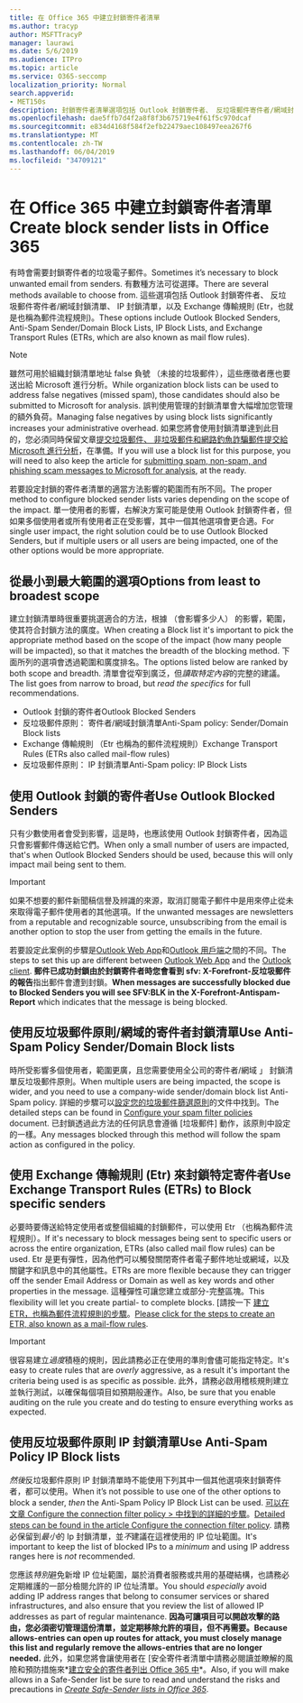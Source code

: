 ```yaml
---
title: 在 Office 365 中建立封鎖寄件者清單
ms.author: tracyp
author: MSFTTracyP
manager: laurawi
ms.date: 5/6/2019
ms.audience: ITPro
ms.topic: article
ms.service: O365-seccomp
localization_priority: Normal
search.appverid:
- MET150s
description: 封鎖寄件者清單選項包括 Outlook 封鎖寄件者、 反垃圾郵件寄件者/網域封鎖清單、 IP 封鎖清單，以及 Exchange 傳輸規則 (Etr) 也稱為郵件流程規則。
ms.openlocfilehash: dae5ffb7d4f2a8f8f3b675719e4f61f5c970dcaf
ms.sourcegitcommit: e834d4168f584f2efb22479aec108497eea267f6
ms.translationtype: MT
ms.contentlocale: zh-TW
ms.lasthandoff: 06/04/2019
ms.locfileid: "34709121"
---
```

# <a name="create-block-sender-lists-in-office-365"></a><span data-ttu-id="408d3-103">在 Office 365 中建立封鎖寄件者清單</span><span class="sxs-lookup"><span data-stu-id="408d3-103">Create block sender lists in Office 365</span></span>

<span data-ttu-id="408d3-104">有時會需要封鎖寄件者的垃圾電子郵件。</span><span class="sxs-lookup"><span data-stu-id="408d3-104">Sometimes it’s necessary to block unwanted email from senders.</span></span> <span data-ttu-id="408d3-105">有數種方法可從選擇。</span><span class="sxs-lookup"><span data-stu-id="408d3-105">There are several methods available to choose from.</span></span> <span data-ttu-id="408d3-106">這些選項包括 Outlook 封鎖寄件者、 反垃圾郵件寄件者/網域封鎖清單、 IP 封鎖清單，以及 Exchange 傳輸規則 (Etr，也就是也稱為郵件流程規則)。</span><span class="sxs-lookup"><span data-stu-id="408d3-106">These options include Outlook Blocked Senders, Anti-Spam Sender/Domain Block Lists, IP Block Lists, and Exchange Transport Rules (ETRs, which are also known as mail flow rules).</span></span>

> [!NOTE]
> <span data-ttu-id="408d3-107">雖然可用於組織封鎖清單地址 false 負號 （未接的垃圾郵件），這些應徵者應也要送出給 Microsoft 進行分析。</span><span class="sxs-lookup"><span data-stu-id="408d3-107">While organization block lists can be used to address false negatives (missed spam), those candidates should also be submitted to Microsoft for analysis.</span></span> <span data-ttu-id="408d3-108">誤判使用管理的封鎖清單會大幅增加您管理的額外負荷。</span><span class="sxs-lookup"><span data-stu-id="408d3-108">Managing false negatives by using block lists significantly increases your administrative overhead.</span></span> <span data-ttu-id="408d3-109">如果您將會使用封鎖清單達到此目的，您必須同時保留文章[提交垃圾郵件、 非垃圾郵件和網路釣魚詐騙郵件提交給 Microsoft 進行分析](https://docs.microsoft.com/en-us/office365/SecurityCompliance/submit-spam-non-spam-and-phishing-scam-messages-to-microsoft-for-analysis)，在準備。</span><span class="sxs-lookup"><span data-stu-id="408d3-109">If you will use a block list for this purpose, you will need to also keep the article for [submitting spam, non-spam, and phishing scam messages to Microsoft for analysis](https://docs.microsoft.com/en-us/office365/SecurityCompliance/submit-spam-non-spam-and-phishing-scam-messages-to-microsoft-for-analysis), at the ready.</span></span>

<span data-ttu-id="408d3-110">若要設定封鎖的寄件者清單的適當方法影響的範圍而有所不同。</span><span class="sxs-lookup"><span data-stu-id="408d3-110">The proper method to configure blocked sender lists varies depending on the scope of the impact.</span></span> <span data-ttu-id="408d3-111">單一使用者的影響，右解決方案可能是使用 Outlook 封鎖寄件者，但如果多個使用者或所有使用者正在受影響，其中一個其他選項會更合適。</span><span class="sxs-lookup"><span data-stu-id="408d3-111">For single user impact, the right solution could be to use Outlook Blocked Senders, but if multiple users or all users are being impacted, one of the other options would be more appropriate.</span></span>

## <a name="options-from-least-to-broadest-scope"></a><span data-ttu-id="408d3-112">從最小到最大範圍的選項</span><span class="sxs-lookup"><span data-stu-id="408d3-112">Options from least to broadest scope</span></span>

<span data-ttu-id="408d3-113">建立封鎖清單時很重要挑選適合的方法，根據 （會影響多少人） 的影響，範圍，使其符合封鎖方法的廣度。</span><span class="sxs-lookup"><span data-stu-id="408d3-113">When creating a Block list it's important to pick the appropriate method based on the scope of the impact (how many people will be impacted), so that it matches the breadth of the blocking method.</span></span> <span data-ttu-id="408d3-114">下面所列的選項會透過範圍和廣度排名。</span><span class="sxs-lookup"><span data-stu-id="408d3-114">The options listed below are ranked by both scope and breadth.</span></span> <span data-ttu-id="408d3-115">清單會從窄到廣泛，但*讀取特定內容*的完整的建議。</span><span class="sxs-lookup"><span data-stu-id="408d3-115">The list goes from narrow to broad, but *read the specifics* for full recommendations.</span></span>

- <span data-ttu-id="408d3-116">Outlook 封鎖的寄件者</span><span class="sxs-lookup"><span data-stu-id="408d3-116">Outlook Blocked Senders</span></span>
- <span data-ttu-id="408d3-117">反垃圾郵件原則： 寄件者/網域封鎖清單</span><span class="sxs-lookup"><span data-stu-id="408d3-117">Anti-Spam policy: Sender/Domain Block lists</span></span>
- <span data-ttu-id="408d3-118">Exchange 傳輸規則 （Etr 也稱為的郵件流程規則）</span><span class="sxs-lookup"><span data-stu-id="408d3-118">Exchange Transport Rules (ETRs also called mail-flow rules)</span></span>
- <span data-ttu-id="408d3-119">反垃圾郵件原則： IP 封鎖清單</span><span class="sxs-lookup"><span data-stu-id="408d3-119">Anti-Spam policy: IP Block Lists</span></span>

## <a name="use-outlook-blocked-senders"></a><span data-ttu-id="408d3-120">使用 Outlook 封鎖的寄件者</span><span class="sxs-lookup"><span data-stu-id="408d3-120">Use Outlook Blocked Senders</span></span>

<span data-ttu-id="408d3-121">只有少數使用者會受到影響，這是時，也應該使用 Outlook 封鎖寄件者，因為這只會影響郵件傳送給它們。</span><span class="sxs-lookup"><span data-stu-id="408d3-121">When only a small number of users are impacted, that's when Outlook Blocked Senders should be used, because this will only impact mail being sent to them.</span></span>

> [!IMPORTANT]
> <span data-ttu-id="408d3-122">如果不想要的郵件新聞稿信譽及辨識的來源，取消訂閱電子郵件中是用來停止從未來取得電子郵件使用者的其他選項。</span><span class="sxs-lookup"><span data-stu-id="408d3-122">If the unwanted messages are newsletters from a reputable and recognizable source, unsubscribing from the email is another option to stop the user from getting the emails in the future.</span></span>

<span data-ttu-id="408d3-123">若要設定此案例的步驟是[Outlook Web App](https://support.office.com/en-us/article/block-or-allow-junk-email-settings-48c9f6f7-2309-4f95-9a4d-de987e880e46)和[Outlook 用戶端](https://support.office.com/en-us/article/overview-of-the-junk-email-filter-5ae3ea8e-cf41-4fa0-b02a-3b96e21de089)之間的不同。</span><span class="sxs-lookup"><span data-stu-id="408d3-123">The steps to set this up are different between [Outlook Web App](https://support.office.com/en-us/article/block-or-allow-junk-email-settings-48c9f6f7-2309-4f95-9a4d-de987e880e46) and the [Outlook client](https://support.office.com/en-us/article/overview-of-the-junk-email-filter-5ae3ea8e-cf41-4fa0-b02a-3b96e21de089).</span></span> <span data-ttu-id="408d3-124">**郵件已成功封鎖由於封鎖寄件者時您會看到 sfv: X-Forefront-反垃圾郵件的報告**指出郵件會遭到封鎖。</span><span class="sxs-lookup"><span data-stu-id="408d3-124">**When messages are successfully blocked due to Blocked Senders you will see SFV:BLK in the X-Forefront-Antispam-Report** which indicates that the message is being blocked.</span></span>

## <a name="use-anti-spam-policy-senderdomain-block-lists"></a><span data-ttu-id="408d3-125">使用反垃圾郵件原則/網域的寄件者封鎖清單</span><span class="sxs-lookup"><span data-stu-id="408d3-125">Use Anti-Spam Policy Sender/Domain Block lists</span></span>

<span data-ttu-id="408d3-126">時所受影響多個使用者，範圍更廣，且您需要使用全公司的寄件者/網域 」 封鎖清單反垃圾郵件原則。</span><span class="sxs-lookup"><span data-stu-id="408d3-126">When multiple users are being impacted, the scope is wider, and you need to use a company-wide sender/domain block list Anti-Spam policy.</span></span> <span data-ttu-id="408d3-127">詳細的步驟可以[設定您的垃圾郵件篩選原則](https://docs.microsoft.com/en-us/office365/securitycompliance/configure-your-spam-filter-policies)的文件中找到。</span><span class="sxs-lookup"><span data-stu-id="408d3-127">The detailed steps can be found in [Configure your spam filter policies](https://docs.microsoft.com/en-us/office365/securitycompliance/configure-your-spam-filter-policies) document.</span></span> <span data-ttu-id="408d3-128">已封鎖透過此方法的任何訊息會遵循 [垃圾郵件] 動作，該原則中設定的一樣。</span><span class="sxs-lookup"><span data-stu-id="408d3-128">Any messages blocked through this method will follow the spam action as configured in the policy.</span></span>

## <a name="use-exchange-transport-rules-etrs-to-block-specific-senders"></a><span data-ttu-id="408d3-129">使用 Exchange 傳輸規則 (Etr) 來封鎖特定寄件者</span><span class="sxs-lookup"><span data-stu-id="408d3-129">Use Exchange Transport Rules (ETRs) to Block specific senders</span></span>

<span data-ttu-id="408d3-130">必要時要傳送給特定使用者或整個組織的封鎖郵件，可以使用 Etr （也稱為郵件流程規則）。</span><span class="sxs-lookup"><span data-stu-id="408d3-130">If it's necessary to block messages being sent to specific users or across the entire organization, ETRs (also called mail flow rules) can be used.</span></span> <span data-ttu-id="408d3-131">Etr 是更有彈性，因為他們可以觸發關閉寄件者電子郵件地址或網域，以及關鍵字和訊息中的其他屬性。</span><span class="sxs-lookup"><span data-stu-id="408d3-131">ETRs are more flexible because they can trigger off the sender Email Address or Domain as well as key words and other properties  in the message.</span></span> <span data-ttu-id="408d3-132">這種彈性可讓您建立或部分-完整區塊。</span><span class="sxs-lookup"><span data-stu-id="408d3-132">This flexibility will let you create partial- to complete blocks.</span></span> <span data-ttu-id="408d3-133">[請按一下 [建立 ETR，也稱為郵件流程規則的步驟](https://docs.microsoft.com/en-us/office365/SecurityCompliance/use-mail-flow-rules-to-set-the-spam-confidence-level-scl-in-messages)。</span><span class="sxs-lookup"><span data-stu-id="408d3-133">[Please click for the steps to create an ETR, also known as a mail-flow rules](https://docs.microsoft.com/en-us/office365/SecurityCompliance/use-mail-flow-rules-to-set-the-spam-confidence-level-scl-in-messages).</span></span>

> [!IMPORTANT]
> <span data-ttu-id="408d3-134">很容易建立*過度*積極的規則，因此請務必正在使用的準則會儘可能指定特定。</span><span class="sxs-lookup"><span data-stu-id="408d3-134">It's easy to create rules that are *overly* aggressive, as a result it's important the criteria being used is as specific as possible.</span></span> <span data-ttu-id="408d3-135">此外，請務必啟用稽核規則建立並執行測試，以確保每個項目如預期般運作。</span><span class="sxs-lookup"><span data-stu-id="408d3-135">Also, be sure that you enable auditing on the rule you create and do testing to ensure everything works as expected.</span></span>

## <a name="use-anti-spam-policy-ip-block-lists"></a><span data-ttu-id="408d3-136">使用反垃圾郵件原則 IP 封鎖清單</span><span class="sxs-lookup"><span data-stu-id="408d3-136">Use Anti-Spam Policy IP Block lists</span></span>

<span data-ttu-id="408d3-137">*然後*反垃圾郵件原則 IP 封鎖清單時不能使用下列其中一個其他選項來封鎖寄件者，都可以使用。</span><span class="sxs-lookup"><span data-stu-id="408d3-137">When it’s not possible to use one of the other options to block a sender, *then* the Anti-Spam Policy IP Block List can be used.</span></span> <span data-ttu-id="408d3-138">[可以在文章 Configure the connection filter policy > 中找到的詳細的步驟](https://docs.microsoft.com/en-us/office365/securitycompliance/configure-the-connection-filter-policy)。</span><span class="sxs-lookup"><span data-stu-id="408d3-138">[Detailed steps can be found in the article Configure the connection filter policy](https://docs.microsoft.com/en-us/office365/securitycompliance/configure-the-connection-filter-policy).</span></span> <span data-ttu-id="408d3-139">請務必保留到*最小*的 Ip 封鎖清單，並*不*建議在這裡使用的 IP 位址範圍。</span><span class="sxs-lookup"><span data-stu-id="408d3-139">It's important to keep the list of blocked IPs to a *minimum* and using IP address ranges here is *not* recommended.</span></span>

<span data-ttu-id="408d3-140">您應該*特別*避免新增 IP 位址範圍，屬於消費者服務或共用的基礎結構，也請務必定期維護的一部分檢閱允許的 IP 位址清單。</span><span class="sxs-lookup"><span data-stu-id="408d3-140">You should *especially* avoid adding IP address ranges that belong to consumer services or shared infrastructures, and also ensure that you review the list of allowed IP addresses as part of regular maintenance.</span></span> <span data-ttu-id="408d3-141">**因為可讓項目可以開啟攻擊的路由，您必須密切管理這份清單，並定期移除允許的項目，但不再需要。**</span><span class="sxs-lookup"><span data-stu-id="408d3-141">**Because allows-entries can open up routes for attack, you must closely manage this list and regularly remove the allows-entries that are no longer needed.**</span></span> <span data-ttu-id="408d3-142">此外，如果您將會讓使用者在 [安全寄件者清單中請務必閱讀並瞭解的風險和預防措施來*[建立安全的寄件者列出 Office 365 中](create-safe-sender-lists-in-office-365.md)*。</span><span class="sxs-lookup"><span data-stu-id="408d3-142">Also, if you will make allows in a Safe-Sender list be sure to read and understand the risks and precautions in *[Create Safe-Sender lists in Office 365](create-safe-sender-lists-in-office-365.md)*.</span></span>